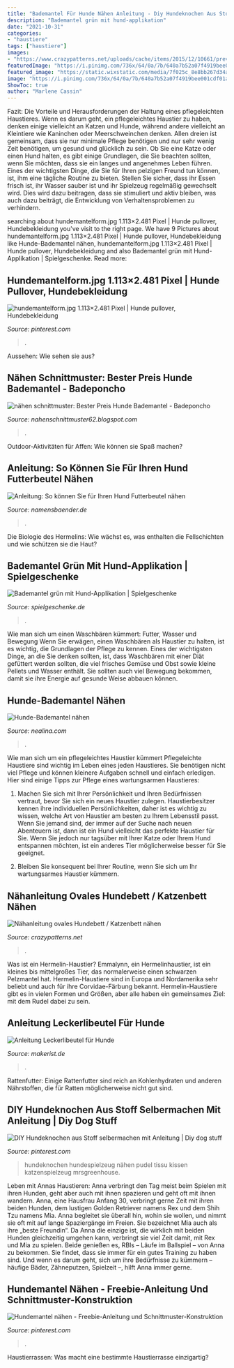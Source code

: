 ```yaml
---
title: "Bademantel Für Hunde Nähen Anleitung - Diy Hundeknochen Aus Stoff Selbermachen Mit Anleitung"
description: "Bademantel grün mit hund-applikation"
date: "2021-10-31"
categories:
- "haustiere"
tags: ["haustiere"]
images:
- "https://www.crazypatterns.net/uploads/cache/items/2015/12/10661/preview/naehanleitung-ovales-hundebett-katzenbett-naehen-1372305452-675x450.png"
featuredImage: "https://i.pinimg.com/736x/64/0a/7b/640a7b52a07f4919bee001cdf01a3eb4--diy-dog-mantels.jpg"
featured_image: "https://static.wixstatic.com/media/7f025c_8e8bb267d34a40a28166813f3c4227f9~mv2.jpg/v1/fill/w_624,h_416,al_c,q_80,usm_0.66_1.00_0.01/hundebademantel-bild.jpg"
image: "https://i.pinimg.com/736x/64/0a/7b/640a7b52a07f4919bee001cdf01a3eb4--diy-dog-mantels.jpg"
ShowToc: true
author: "Marlene Cassin"
---
```



Fazit: Die Vorteile und Herausforderungen der Haltung eines pflegeleichten Haustieres.
Wenn es darum geht, ein pflegeleichtes Haustier zu haben, denken einige vielleicht an Katzen und Hunde, während andere vielleicht an Kleintiere wie Kaninchen oder Meerschweinchen denken. Allen dreien ist gemeinsam, dass sie nur minimale Pflege benötigen und nur sehr wenig Zeit benötigen, um gesund und glücklich zu sein. Ob Sie eine Katze oder einen Hund halten, es gibt einige Grundlagen, die Sie beachten sollten, wenn Sie möchten, dass sie ein langes und angenehmes Leben führen.
Eines der wichtigsten Dinge, die Sie für Ihren pelzigen Freund tun können, ist, ihm eine tägliche Routine zu bieten. Stellen Sie sicher, dass ihr Essen frisch ist, ihr Wasser sauber ist und ihr Spielzeug regelmäßig gewechselt wird. Dies wird dazu beitragen, dass sie stimuliert und aktiv bleiben, was auch dazu beiträgt, die Entwicklung von Verhaltensproblemen zu verhindern.

	

		
searching about hundemantelform.jpg 1.113×2.481 Pixel | Hunde pullover, Hundebekleidung you've visit to the right page. We have 9 Pictures about hundemantelform.jpg 1.113×2.481 Pixel | Hunde pullover, Hundebekleidung like Hunde-Bademantel nähen, hundemantelform.jpg 1.113×2.481 Pixel | Hunde pullover, Hundebekleidung and also Bademantel grün mit Hund-Applikation | Spielgeschenke. Read more:
		
    
## Hundemantelform.jpg 1.113×2.481 Pixel | Hunde Pullover, Hundebekleidung

<img loading=lazy src="https://i.pinimg.com/736x/64/0a/7b/640a7b52a07f4919bee001cdf01a3eb4--diy-dog-mantels.jpg" onerror="this.onerror=null;this.src='https://tse2.mm.bing.net/th?id=OIP.U-zAOfkBPH6QNrXIlu3oSACnF1&amp;pid=15.1';" alt="hundemantelform.jpg 1.113×2.481 Pixel | Hunde pullover, Hundebekleidung">

_Source: pinterest.com_

>. 

	

Aussehen: Wie sehen sie aus?

    
## Nähen Schnittmuster: Bester Preis Hunde Bademantel - Badeponcho

<img loading=lazy src="http://ecx.images-amazon.com/images/I/514EvHqZLJL.jpg" onerror="this.onerror=null;this.src='https://tse3.mm.bing.net/th?id=OIP.H6Lgh5jA4qZ3JcpQylZuiwHaFj&amp;pid=15.1';" alt="nähen schnittmuster: Bester Preis Hunde Bademantel - Badeponcho">

_Source: nahenschnittmuster62.blogspot.com_

>. 

	

Outdoor-Aktivitäten für Affen: Wie können sie Spaß machen?

    
## Anleitung: So Können Sie Für Ihren Hund Futterbeutel Nähen

<img loading=lazy src="http://namensbaender.de/blog/wp-content/uploads/2015/07/stoffetikett-geschenkband-mit-namen-naehanleitung-fuer-hund-selber-futterbeutel-naehen-hundebeutel.jpg" onerror="this.onerror=null;this.src='https://tse2.mm.bing.net/th?id=OIP.nmGJ4txDW4ELkxLBKiOQsAHaE7&amp;pid=15.1';" alt="Anleitung: So können Sie für Ihren Hund Futterbeutel nähen">

_Source: namensbaender.de_

>. 

	

Die Biologie des Hermelins: Wie wächst es, was enthalten die Fellschichten und wie schützen sie die Haut?

    
## Bademantel Grün Mit Hund-Applikation | Spielgeschenke

<img loading=lazy src="https://media.spielgeschenke.de/media/image/45/a3/ce/170936-159de445380020.jpg" onerror="this.onerror=null;this.src='https://tse1.mm.bing.net/th?id=OIP.SvjgIQru_yaa-UwDEHsntAHaGb&amp;pid=15.1';" alt="Bademantel grün mit Hund-Applikation | Spielgeschenke">

_Source: spielgeschenke.de_

>. 

	

Wie man sich um einen Waschbären kümmert: Futter, Wasser und Bewegung
Wenn Sie erwägen, einen Waschbären als Haustier zu halten, ist es wichtig, die Grundlagen der Pflege zu kennen. Eines der wichtigsten Dinge, an die Sie denken sollten, ist, dass Waschbären mit einer Diät gefüttert werden sollten, die viel frisches Gemüse und Obst sowie kleine Pellets und Wasser enthält. Sie sollten auch viel Bewegung bekommen, damit sie ihre Energie auf gesunde Weise abbauen können.

    
## Hunde-Bademantel Nähen

<img loading=lazy src="https://static.wixstatic.com/media/7f025c_8e8bb267d34a40a28166813f3c4227f9~mv2.jpg/v1/fill/w_624,h_416,al_c,q_80,usm_0.66_1.00_0.01/hundebademantel-bild.jpg" onerror="this.onerror=null;this.src='https://tse4.mm.bing.net/th?id=OIP.B9E-TIzUdDkH3xPyqODxLAHaE8&amp;pid=15.1';" alt="Hunde-Bademantel nähen">

_Source: nealina.com_

>. 

	

Wie man sich um ein pflegeleichtes Haustier kümmert
Pflegeleichte Haustiere sind wichtig im Leben eines jeden Haustieres. Sie benötigen nicht viel Pflege und können kleinere Aufgaben schnell und einfach erledigen. Hier sind einige Tipps zur Pflege eines wartungsarmen Haustieres:
1. Machen Sie sich mit Ihrer Persönlichkeit und Ihren Bedürfnissen vertraut, bevor Sie sich ein neues Haustier zulegen. Haustierbesitzer kennen ihre individuellen Persönlichkeiten, daher ist es wichtig zu wissen, welche Art von Haustier am besten zu Ihrem Lebensstil passt. Wenn Sie jemand sind, der immer auf der Suche nach neuen Abenteuern ist, dann ist ein Hund vielleicht das perfekte Haustier für Sie. Wenn Sie jedoch nur tagsüber mit Ihrer Katze oder Ihrem Hund entspannen möchten, ist ein anderes Tier möglicherweise besser für Sie geeignet.

2. Bleiben Sie konsequent bei Ihrer Routine, wenn Sie sich um Ihr wartungsarmes Haustier kümmern.

    
## Nähanleitung Ovales Hundebett / Katzenbett Nähen

<img loading=lazy src="https://www.crazypatterns.net/uploads/cache/items/2015/12/10661/preview/naehanleitung-ovales-hundebett-katzenbett-naehen-1372305452-675x450.png" onerror="this.onerror=null;this.src='https://tse4.mm.bing.net/th?id=OIP.dyV0LvGgsgNSQ0UT4SqK_gHaE8&amp;pid=15.1';" alt="Nähanleitung ovales Hundebett / Katzenbett nähen">

_Source: crazypatterns.net_

>. 

	

Was ist ein Hermelin-Haustier?
Emmalynn, ein Hermelinhaustier, ist ein kleines bis mittelgroßes Tier, das normalerweise einen schwarzen Pelzmantel hat. Hermelin-Haustiere sind in Europa und Nordamerika sehr beliebt und auch für ihre Corvidae-Färbung bekannt. Hermelin-Haustiere gibt es in vielen Formen und Größen, aber alle haben ein gemeinsames Ziel: mit dem Rudel dabei zu sein.

    
## Anleitung Leckerlibeutel Für Hunde

<img loading=lazy src="https://makerist-production.s3.amazonaws.com/uploads/orderable_image/161072/image/zoom_image.jpg" onerror="this.onerror=null;this.src='https://tse1.mm.bing.net/th?id=OIP.wB6r-9fVUcz7S5AAeISJ5QHaJw&amp;pid=15.1';" alt="Anleitung Leckerlibeutel für Hunde">

_Source: makerist.de_

>. 

	

Rattenfutter: Einige Rattenfutter sind reich an Kohlenhydraten und anderen Nährstoffen, die für Ratten möglicherweise nicht gut sind.

    
## DIY Hundeknochen Aus Stoff Selbermachen Mit Anleitung | Diy Dog Stuff

<img loading=lazy src="https://i.pinimg.com/736x/6f/84/be/6f84bedf4e22a77c249fde7863c6e6e7.jpg" onerror="this.onerror=null;this.src='https://tse1.mm.bing.net/th?id=OIP.oAATtzkKNKeCriDiTbd0zAHaLG&amp;pid=15.1';" alt="DIY Hundeknochen aus Stoff selbermachen mit Anleitung | Diy dog stuff">

_Source: pinterest.com_

>hundeknochen hundespielzeug nähen pudel tissu kissen katzenspielzeug mrsgreenhouse. 

	

Leben mit Annas Haustieren: Anna verbringt den Tag meist beim Spielen mit ihren Hunden, geht aber auch mit ihnen spazieren und geht oft mit ihnen wandern.
Anna, eine Hausfrau Anfang 30, verbringt gerne Zeit mit ihren beiden Hunden, dem lustigen Golden Retriever namens Rex und dem Shih Tzu namens Mia. Anna begleitet sie überall hin, wohin sie wollen, und nimmt sie oft mit auf lange Spaziergänge im Freien. Sie bezeichnet Mia auch als ihre „beste Freundin“.
Da Anna die einzige ist, die wirklich mit beiden Hunden gleichzeitig umgehen kann, verbringt sie viel Zeit damit, mit Rex und Mia zu spielen. Beide genießen es, RBIs – Läufe im Ballspiel – von Anna zu bekommen. Sie findet, dass sie immer für ein gutes Training zu haben sind. Und wenn es darum geht, sich um ihre Bedürfnisse zu kümmern – häufige Bäder, Zähneputzen, Spielzeit –, hilft Anna immer gerne.

    
## Hundemantel Nähen - Freebie-Anleitung Und Schnittmuster-Konstruktion

<img loading=lazy src="https://i.pinimg.com/originals/80/e5/c1/80e5c1214431d511b260afb2296638c9.jpg" onerror="this.onerror=null;this.src='https://tse3.mm.bing.net/th?id=OIP.o-VAbeg_gwTLWHxolI_pegHaFV&amp;pid=15.1';" alt="Hundemantel nähen - Freebie-Anleitung und Schnittmuster-Konstruktion">

_Source: pinterest.com_

>. 

	

Haustierrassen: Was macht eine bestimmte Haustierrasse einzigartig?

